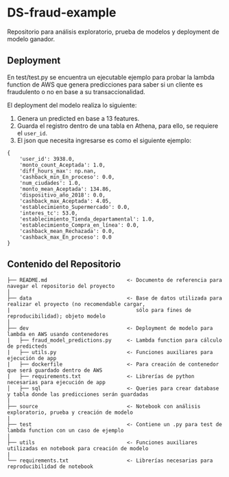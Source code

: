 # DS-fraud-example

Repositorio para análisis exploratorio, prueba de modelos y deployment de modelo ganador.

## Deployment

En test/test.py se encuentra un ejecutable ejemplo para probar la lambda function de AWS que genera predicciones para saber si un cliente es fraudulento o no en base a su transaccionalidad.

El deployment del modelo realiza lo siguiente:
 1. Genera un predicted en base a 13 features.
 2. Guarda el registro dentro de una tabla en Athena, para ello, se requiere el `user_id`.
 3. El json que necesita ingresarse es como el siguiente ejemplo:

```
{
    'user_id': 3938.0,
    'monto_count_Aceptada': 1.0,
    'diff_hours_max': np.nan,
    'cashback_min_En_proceso': 0.0,
    'num_ciudades': 1.0,
    'monto_mean_Aceptada': 134.86,
    'dispositivo_año_2018': 0.0,
    'cashback_max_Aceptada': 4.05,
    'establecimiento_Supermercado': 0.0,
    'interes_tc': 53.0,
    'establecimiento_Tienda_departamental': 1.0,
    'establecimiento_Compra_en_línea': 0.0,
    'cashback_mean_Rechazada': 0.0,
    'cashback_max_En_proceso': 0.0
}
```

## Contenido del Repositorio

```
├── README.md                          <- Documento de referencia para navegar el repositorio del proyecto
│
├── data                               <- Base de datos utilizada para realizar el proyecto (no recomendable cargar, 
|                                         sólo para fines de reproducibilidad); objeto modelo
│
├── dev                                <- Deployment de modelo para lambda en AWS usando contenedores
|   ├── fraud_model_predictions.py     <- Lambda function para cálculo de predicteds
|   ├── utils.py                       <- Funciones auxiliares para ejecución de app
|   ├── dockerfile                     <- Para creación de contenedor que será guardado dentro de AWS
|   ├── requirements.txt               <- Librerías de python necesarias para ejecución de app
│   ├── sql                            <- Queries para crear database y tabla donde las predicciones serán guardadas 
|
├── source                             <- Notebook con análisis exploratorio, prueba y creación de modelo
|
├── test                               <- Contiene un .py para test de lambda function con un caso de ejemplo
│
├── utils                              <- Funciones auxiliares utilizadas en notebook para creación de modelo
|
└── requirements.txt                   <- Librerías necesarias para reproducibilidad de notebook
```